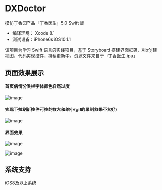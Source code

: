 # DXDoctor
模仿丁香园产品「丁香医生」5.0 Swift 版

- 编译环境： Xcode 8.1
- 测试设备：iPhone6s iOS10.1.1

该项目为学习 Swift 语言的实践项目，基于 Storyboard 搭建界面框架，Xib创建视图，代码实现控件，持续更新中。资源文件来自于「丁香医生.ipa」

## 页面效果展示

#### 首页病情分类栏字体颜色自然过度
 
![image](https://github.com/iostalks/DXDoctor/blob/master/ImageSource/2016-05-17_move.gif)



#### 实现下拉刷新控件可控的放大和缩小(gif的录制效果不太好)
 
![image](https://github.com/iostalks/DXDoctor/blob/master/ImageSource/2016-05-17_pullDown.gif)



#### 界面效果

![image](https://github.com/iostalks/DXDoctor/blob/master/ImageSource/searchPage.png)


![image](https://github.com/iostalks/DXDoctor/blob/master/ImageSource/MessagePage.png)


## 系统支持
iOS8及以上系统

